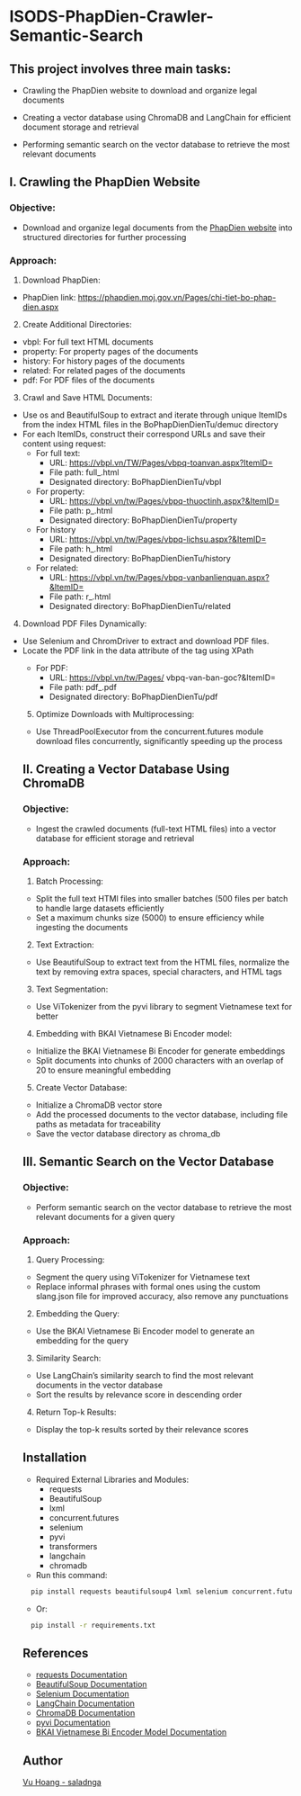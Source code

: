 
# ISODS-PhapDien-Crawler-Semantic-Search




## This project involves three main tasks:

- Crawling the PhapDien website to download and organize legal documents

- Creating a vector database using ChromaDB and LangChain for efficient document storage and retrieval

- Performing semantic search on the vector database to retrieve the most relevant documents

## I. Crawling the PhapDien Website
### Objective:

- Download and organize legal documents from the [PhapDien website](phapdien.moj.gov.vn) into structured directories for further processing

### Approach:

1. Download PhapDien:
-  PhapDien link:  https://phapdien.moj.gov.vn/Pages/chi-tiet-bo-phap-dien.aspx
2. Create Additional Directories:
- vbpl: For full text HTML documents
- property: For property pages of the documents
- history: For history pages of the documents
- related: For related pages of the documents
- pdf: For PDF files of the documents
3. Crawl and Save HTML Documents:
- Use os and BeautifulSoup to extract and iterate through unique ItemIDs from the index HTML files in the BoPhapDienDienTu/demuc directory
- For each ItemIDs, construct their correspond URLs and save their content using request:
    - For full text:
	    - URL: https://vbpl.vn/TW/Pages/vbpq-toanvan.aspx?ItemID=<ItemID>
	    - File path: full_<ItemID>.html
	    - Designated directory: BoPhapDienDienTu/vbpl
    + For property:
	    - URL: https://vbpl.vn/tw/Pages/vbpq-thuoctinh.aspx?&ItemID=<ItemID>
	    - File path: p_<ItemID>.html
        - Designated directory: BoPhapDienDienTu/property
    + For history
	    - URL: https://vbpl.vn/tw/Pages/vbpq-lichsu.aspx?&ItemID=<ItemID>
	    - File path: h_<ItemID>.html
	    - Designated directory: BoPhapDienDienTu/history
    + For related:
	    - URL: https://vbpl.vn/tw/Pages/vbpq-vanbanlienquan.aspx?&ItemID=<ItemID>
	    - File path: r_<ItemID>.html
	    - Designated directory: BoPhapDienDienTu/related
4. Download PDF Files Dynamically:
- Use Selenium and ChromDriver to extract and download PDF files. 
- Locate the PDF link in the data attribute of the <object> tag using XPath
    + For PDF:
        - URL: https://vbpl.vn/tw/Pages/ vbpq-van-ban-goc?&ItemID=<ItemID>
	    - File path: pdf_<ItemID>.pdf
	    - Designated directory: BoPhapDienDienTu/pdf
5. Optimize Downloads with Multiprocessing:
- Use ThreadPoolExecutor from the concurrent.futures module download files concurrently, significantly speeding up the process


## II. Creating a Vector Database Using ChromaDB

### Objective:

- Ingest the crawled documents (full-text HTML files) into a vector database for efficient storage and retrieval


### Approach:

1. Batch Processing:
- Split the full text HTMl files into smaller batches (500 files per batch to handle large datasets efficiently
- Set a maximum chunks size (5000) to ensure efficiency while ingesting the documents
2. Text Extraction:
- Use BeautifulSoup to extract text from the HTML files, normalize the text by removing extra spaces, special characters, and HTML tags
3. Text Segmentation:
- Use ViTokenizer from the pyvi library to segment Vietnamese text for better
4. Embedding with BKAI Vietnamese Bi Encoder model:
- Initialize the BKAI Vietnamese Bi Encoder for generate embeddings
- Split documents into chunks of 2000 characters with an overlap of 20 to ensure meaningful embedding
5. Create Vector Database:
- Initialize a ChromaDB vector store
- Add the processed documents to the vector database, including file paths as metadata for traceability
- Save the vector database directory as chroma_db


## III. Semantic Search on the Vector Database

### Objective:

- Perform semantic search on the vector database to retrieve the most relevant documents for a given query

### Approach:

1. Query Processing:
- Segment the query using ViTokenizer for Vietnamese text
- Replace informal phrases with formal ones using the custom slang.json file for improved accuracy, also remove any punctuations
2. Embedding the Query:
- Use the BKAI Vietnamese Bi Encoder model to generate an embedding for the query
3. Similarity Search:
- Use LangChain’s similarity search to find the most relevant documents in the vector database
- Sort the results by relevance score in descending order
4. Return Top-k Results:
- Display the top-k results sorted by their relevance scores



## Installation

- Required External Libraries and Modules:
    + requests
    + BeautifulSoup
    + lxml
    + concurrent.futures
    + selenium
    + pyvi
    + transformers
    + langchain
    + chromadb
- Run this command:
```bash
  pip install requests beautifulsoup4 lxml selenium concurrent.futures pyvi transformers langchain chromadb 
```
- Or:
```bash
  pip install -r requirements.txt
```
    
## References

 - [requests Documentation](https://requests.readthedocs.io/en/latest/)
 - [BeautifulSoup Documentation](https://www.crummy.com/software/BeautifulSoup/bs4/doc/)
 - [Selenium Documentation](https://www.selenium.dev/documentation/)
- [LangChain Documentation](https://python.langchain.com/docs/introduction/)
- [ChromaDB Documentation](https://docs.trychroma.com/integrations/frameworks/langchain)
- [pyvi Documentation](https://github.com/trungtv/pyvi)
- [BKAI Vietnamese Bi Encoder Model Documentation](https://huggingface.co/bkai-foundation-models/vietnamese-bi-encoder)


## Author

[Vu Hoang - saladnga](https://github.com/saladnga)

